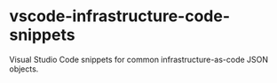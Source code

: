 # vscode-infrastructure-code-snippets
Visual Studio Code snippets for common infrastructure-as-code JSON objects.
